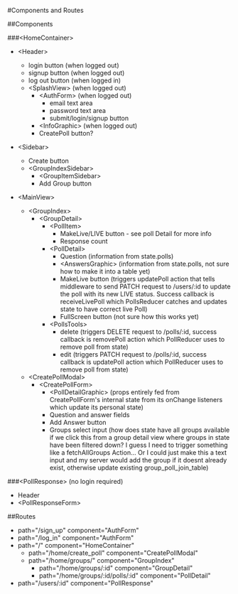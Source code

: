 #Components and Routes

##Components

###<HomeContainer\>
  - \<Header\>
    - login button (when logged out)
    - signup button (when logged out)
    - log out button (when logged in)
    - \<SplashView\> (when logged out)
      - \<AuthForm\> (when logged out)
        - email text area
        - password text area
        - submit/login/signup button
      - \<InfoGraphic\> (when logged out)
      - CreatePoll button?

  - \<Sidebar\>
    - Create button
    - \<GroupIndexSidebar\>
      - \<GroupItemSidebar\>
      - Add Group button

  - \<MainView\>
    - \<GroupIndex\>
      - \<GroupDetail\>
        - \<PollItem\>
          - MakeLive/LIVE button - see poll Detail for more info
          - Response count
        - \<PollDetail\>
          - Question (information from state.polls)
          - \<AnswersGraphic\> (information from state.polls, not sure how to make it into a table yet)
          - MakeLive button (triggers updatePoll action that tells middleware to send PATCH request to /users/:id to update the poll with its new LIVE status. Success callback is receiveLivePoll which PollsReducer catches and updates state to have correct live Poll)
          - FullScreen button (not sure how this works yet)
        - \<PollsTools\>
          - delete (triggers DELETE request to /polls/:id, success callback is removePoll action which PollReducer uses to remove poll from state)
          - edit (triggers PATCH request to /polls/:id, success callback is updatePoll action which PollReducer uses to remove poll from state)
    - \<CreatePollModal\>
      - \<CreatePollForm\>
        - \<PollDetailGraphic\> (props entirely fed from CreatePollForm's internal state from its onChange listeners which update its personal state)
        - Question and answer fields
        - Add Answer button
        - Groups select input (how does state have all groups available if we click this from a group detail view where groups in state have been filtered down? I guess I need to trigger something like a fetchAllGroups Action... Or I could just make this a text input and my server would add the group if it doesnt already exist, otherwise update existing group_poll_join_table)

###\<PollResponse\> (no login required)
  - Header
  - \<PollResponseForm\>


##Routes
  - path="/sign_up" component="AuthForm"
  - path="/log_in" component="AuthForm"
  - path="/" component="HomeContainer"
    - path="/home/create_poll" component="CreatePollModal"
    - path="/home/groups/" component="GroupIndex"
      - path="/home/groups/:id" component="GroupDetail"
      - path="/home/groups/:id/polls/:id" component="PollDetail"
  - path="/users/:id" component="PollResponse"

